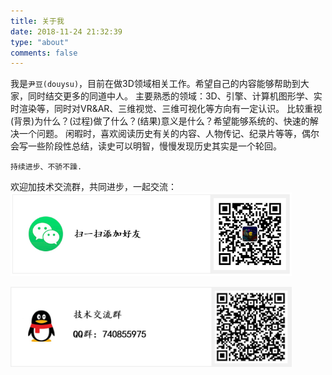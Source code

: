 ```yaml
---
title: 关于我
date: 2018-11-24 21:32:39
type: "about"
comments: false
---
```


我是``尹豆(douysu)``，目前在做3D领域相关工作。希望自己的内容能够帮助到大家，同时结交更多的同道中人。
主要熟悉的领域：3D、引擎、计算机图形学、实时渲染等，同时对VR&AR、三维视觉、三维可视化等方向有一定认识。
比较重视(背景)为什么？(过程)做了什么？(结果)意义是什么？希望能够系统的、快速的解决一个问题。
闲暇时，喜欢阅读历史有关的内容、人物传记、纪录片等等，偶尔会写一些阶段性总结，读史可以明智，慢慢发现历史其实是一个轮回。

`` 持续进步、不骄不躁. ``

欢迎加技术交流群，共同进步，一起交流：
<img src="./index/wechat.png" width = "450"> 

<img src="./index/qq.png" width = "450"> 
